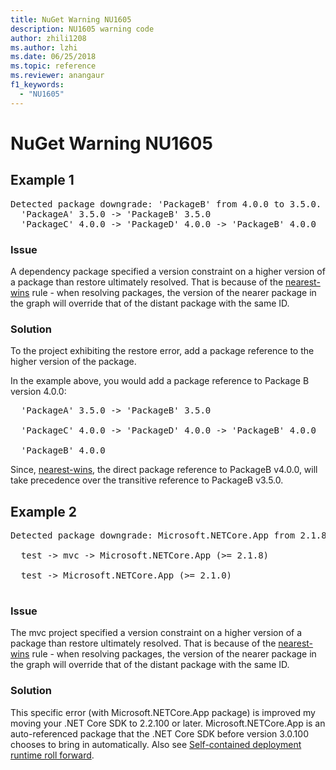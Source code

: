 ```yaml
---
title: NuGet Warning NU1605
description: NU1605 warning code
author: zhili1208
ms.author: lzhi
ms.date: 06/25/2018
ms.topic: reference
ms.reviewer: anangaur
f1_keywords: 
  - "NU1605"
---
```


# NuGet Warning NU1605

## Example 1

<pre>Detected package downgrade: 'PackageB' from 4.0.0 to 3.5.0. Reference the package directly from the project to select a different version.<br/>  'PackageA' 3.5.0 -> 'PackageB' 3.5.0<br/>  'PackageC' 4.0.0 -> 'PackageD' 4.0.0 -> 'PackageB' 4.0.0</pre>

### Issue
A dependency package specified a version constraint on a higher version of a package than restore ultimately resolved. That is because of the [nearest-wins](../consume-packages/dependency-resolution#nearest-wins) rule - when resolving packages, the version of the nearer package in the graph will override that of the distant package with the same ID.

### Solution
To the project exhibiting the restore error, add a package reference to the higher version of the package.

In the example above, you would add a package reference to Package B version 4.0.0:

<pre>
  'PackageA' 3.5.0 -> 'PackageB' 3.5.0<br/>
  'PackageC' 4.0.0 -> 'PackageD' 4.0.0 -> 'PackageB' 4.0.0<br/>
  'PackageB' 4.0.0
</pre>

Since, [nearest-wins](../consume-packages/dependency-resolution#nearest-wins), the direct package reference to PackageB v4.0.0, will take precedence over the transitive reference to PackageB v3.5.0.

## Example 2

<pre>Detected package downgrade: Microsoft.NETCore.App from 2.1.8 to 2.1.0. Reference the package directly from the project to select a different version.<br/>
  test -> mvc -> Microsoft.NETCore.App (>= 2.1.8)<br/>
  test -> Microsoft.NETCore.App (>= 2.1.0)<br/>
</pre>

### Issue
The mvc project specified a version constraint on a higher version of a package than restore ultimately resolved. That is because of the [nearest-wins](../consume-packages/dependency-resolution#nearest-wins) rule - when resolving packages, the version of the nearer package in the graph will override that of the distant package with the same ID.

### Solution
This specific error (with Microsoft.NETCore.App package) is improved my moving your .NET Core SDK to 2.2.100 or later. Microsoft.NETCore.App is an auto-referenced package that the .NET Core SDK before version 3.0.100 chooses to bring in automatically. Also see [Self-contained deployment runtime roll forward](/dotnet/core/deploying/runtime-patch-selection).

